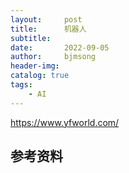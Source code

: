 ```yaml
---
layout:     post
title:      机器人
subtitle:   
date:       2022-09-05
author:     bjmsong
header-img: 
catalog: true
tags:
    - AI
---
```

https://www.yfworld.com/

## 参考资料
